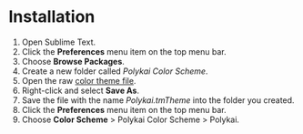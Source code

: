 # Installation

1. Open Sublime Text.
2. Click the **Preferences** menu item on the top menu bar.
3. Choose **Browse Packages**.
4. Create a new folder called *Polykai Color Scheme*.
5. Open the raw [color theme file](https://raw.githubusercontent.com/adamgraham/polykai/master/Sublime/Polykai.tmTheme).
6. Right-click and select **Save As**.
7. Save the file with the name *Polykai.tmTheme* into the folder you created.
8. Click the **Preferences** menu item on the top menu bar.
9. Choose **Color Scheme** > Polykai Color Scheme > Polykai.
